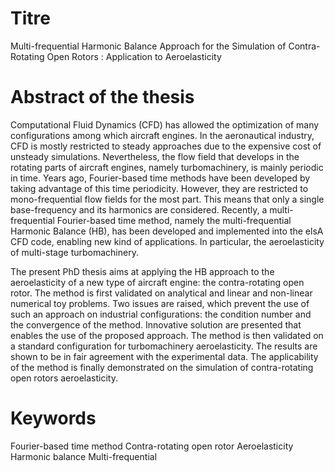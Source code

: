 # Titre

Multi-frequential Harmonic Balance Approach for the Simulation of Contra-Rotating Open Rotors : Application to Aeroelasticity

# Abstract of the thesis

Computational Fluid Dynamics (CFD) has allowed the optimization of many configurations among which aircraft engines.
In the aeronautical industry, CFD is mostly restricted to steady approaches due to the expensive cost of unsteady simulations.
Nevertheless, the flow field that develops in the rotating parts of aircraft engines, namely turbomachinery, is mainly periodic in time.
Years ago, Fourier-based time methods have been developed by taking advantage of this time periodicity.
However, they are restricted to mono-frequential flow fields for the most part. This means that only a single base-frequency and its harmonics are considered.
Recently, a multi-frequential Fourier-based time method, namely the multi-frequential Harmonic Balance (HB), has been developed and implemented into the elsA CFD code, enabling new kind of applications.
In particular, the aeroelasticity of multi-stage turbomachinery.

The present PhD thesis aims at applying the HB approach to the aeroelasticity of a new type of aircraft engine: the contra-rotating open rotor.
The method is first validated on analytical and linear and non-linear numerical toy problems.
Two issues are raised, which prevent the use of such an approach on industrial configurations: the condition number and the convergence of the method.
Innovative solution are presented that enables the use of the proposed approach.
The method is then validated on a standard configuration for turbomachinery aeroelasticity. The results are shown to be in fair agreement with the experimental data.
The applicability of the method is finally demonstrated on the simulation of contra-rotating open rotors aeroelasticity.


# Keywords

Fourier-based time method
Contra-rotating open rotor
Aeroelasticity
Harmonic balance
Multi-frequential